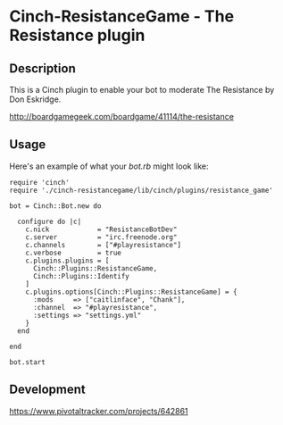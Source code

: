# Cinch-ResistanceGame - The Resistance plugin

## Description

This is a Cinch plugin to enable your bot to moderate The Resistance by Don Eskridge. 

http://boardgamegeek.com/boardgame/41114/the-resistance

## Usage

Here's an example of what your *bot.rb* might look like: 

    require 'cinch'
    require './cinch-resistancegame/lib/cinch/plugins/resistance_game'

    bot = Cinch::Bot.new do

      configure do |c|
        c.nick            = "ResistanceBotDev"
        c.server          = "irc.freenode.org"
        c.channels        = ["#playresistance"]
        c.verbose         = true
        c.plugins.plugins = [
          Cinch::Plugins::ResistanceGame,
          Cinch::Plugins::Identify
        ]
        c.plugins.options[Cinch::Plugins::ResistanceGame] = {
          :mods     => ["caitlinface", "Chank"],
          :channel  => "#playresistance",
          :settings => "settings.yml"
        }
      end

    end

    bot.start

## Development

https://www.pivotaltracker.com/projects/642861
